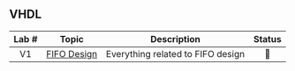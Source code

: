 ## VHDL
|   Lab #   |     Topic     |            Description                 |      Status      |
|:---------:|:-------------:|:--------------------------------------:|:----------------:|
|    V1     |  [FIFO Design]()  |  Everything related to FIFO design |     :pushpin:    |